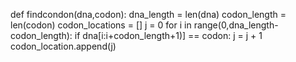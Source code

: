 def findcondon(dna,codon):
    dna_length = len(dna)
    codon_length = len(codon)
    codon_locations = []
    j = 0
    for i in range(0,dna_length-codon_length):
        if dna[i:i+codon_length+1)] == codon:
            j = j + 1
            codon_location.append(j)
            
